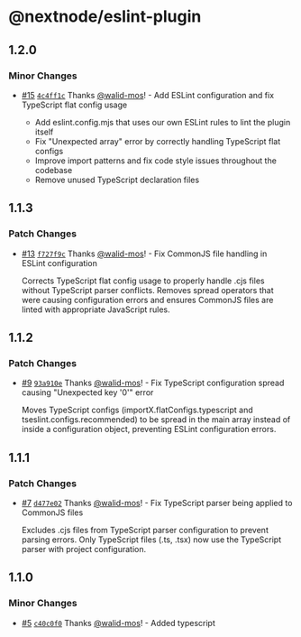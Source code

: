 # @nextnode/eslint-plugin

## 1.2.0

### Minor Changes

- [#15](https://github.com/NextNodeSolutions/eslint-plugin/pull/15) [`4c4ff1c`](https://github.com/NextNodeSolutions/eslint-plugin/commit/4c4ff1cdd467fffd44fde6af731eb4f54b8bae61) Thanks [@walid-mos](https://github.com/walid-mos)! - Add ESLint configuration and fix TypeScript flat config usage

  - Add eslint.config.mjs that uses our own ESLint rules to lint the plugin itself
  - Fix "Unexpected array" error by correctly handling TypeScript flat configs
  - Improve import patterns and fix code style issues throughout the codebase
  - Remove unused TypeScript declaration files

## 1.1.3

### Patch Changes

- [#13](https://github.com/NextNodeSolutions/eslint-plugin/pull/13) [`f727f9c`](https://github.com/NextNodeSolutions/eslint-plugin/commit/f727f9cd86ca21bc4c7ccca5db9d4db567893fec) Thanks [@walid-mos](https://github.com/walid-mos)! - Fix CommonJS file handling in ESLint configuration

  Corrects TypeScript flat config usage to properly handle .cjs files without TypeScript parser conflicts. Removes spread operators that were causing configuration errors and ensures CommonJS files are linted with appropriate JavaScript rules.

## 1.1.2

### Patch Changes

- [#9](https://github.com/NextNodeSolutions/eslint-plugin/pull/9) [`93a910e`](https://github.com/NextNodeSolutions/eslint-plugin/commit/93a910e6a2caec54a4f8f74014119c2807d02dcc) Thanks [@walid-mos](https://github.com/walid-mos)! - Fix TypeScript configuration spread causing "Unexpected key '0'" error

  Moves TypeScript configs (importX.flatConfigs.typescript and tseslint.configs.recommended) to be spread in the main array instead of inside a configuration object, preventing ESLint configuration errors.

## 1.1.1

### Patch Changes

- [#7](https://github.com/NextNodeSolutions/eslint-plugin/pull/7) [`d477e02`](https://github.com/NextNodeSolutions/eslint-plugin/commit/d477e0219cd911681b17cac69a34f359957f8e5d) Thanks [@walid-mos](https://github.com/walid-mos)! - Fix TypeScript parser being applied to CommonJS files

  Excludes .cjs files from TypeScript parser configuration to prevent parsing errors. Only TypeScript files (.ts, .tsx) now use the TypeScript parser with project configuration.

## 1.1.0

### Minor Changes

- [#5](https://github.com/NextNodeSolutions/packages_eslint-plugin/pull/5) [`c40c0f0`](https://github.com/NextNodeSolutions/packages_eslint-plugin/commit/c40c0f024ea8a0d8feba0780b67ec2d7b7a8ef55) Thanks [@walid-mos](https://github.com/walid-mos)! - Added typescript
